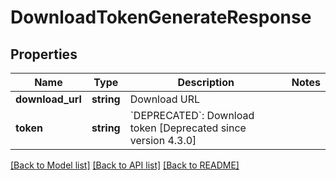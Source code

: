 # DownloadTokenGenerateResponse

## Properties
Name | Type | Description | Notes
------------ | ------------- | ------------- | -------------
**download_url** | **string** | Download URL | 
**token** | **string** | &#x60;DEPRECATED&#x60;: Download token  [Deprecated since version 4.3.0] | 

[[Back to Model list]](../README.md#documentation-for-models) [[Back to API list]](../README.md#documentation-for-api-endpoints) [[Back to README]](../README.md)


